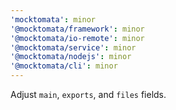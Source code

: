 ```yaml
---
'mocktomata': minor
'@mocktomata/framework': minor
'@mocktomata/io-remote': minor
'@mocktomata/service': minor
'@mocktomata/nodejs': minor
'@mocktomata/cli': minor
---
```


Adjust `main`, `exports`, and `files` fields.
